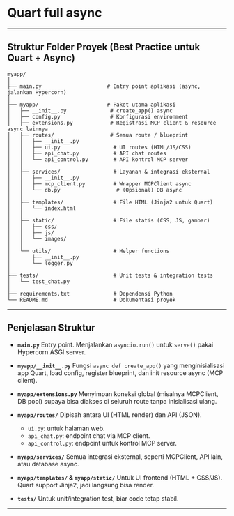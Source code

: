 # **Quart full async**

---

## **Struktur Folder Proyek (Best Practice untuk Quart + Async)**

```
myapp/
│
├── main.py                     # Entry point aplikasi (async, jalankan Hypercorn)
│
├── myapp/                      # Paket utama aplikasi
│   ├── __init__.py              # create_app() async
│   ├── config.py                # Konfigurasi environment
│   ├── extensions.py            # Registrasi MCP client & resource async lainnya
│   ├── routes/                  # Semua route / blueprint
│   │   ├── __init__.py
│   │   ├── ui.py                 # UI routes (HTML/JS/CSS)
│   │   ├── api_chat.py           # API chat routes
│   │   └── api_control.py        # API kontrol MCP server
│   │
│   ├── services/                 # Layanan & integrasi eksternal
│   │   ├── __init__.py
│   │   ├── mcp_client.py         # Wrapper MCPClient async
│   │   └── db.py                  # (Opsional) DB async
│   │
│   ├── templates/                # File HTML (Jinja2 untuk Quart)
│   │   └── index.html
│   │
│   ├── static/                   # File statis (CSS, JS, gambar)
│   │   ├── css/
│   │   ├── js/
│   │   └── images/
│   │
│   └── utils/                    # Helper functions
│       ├── __init__.py
│       └── logger.py
│
├── tests/                        # Unit tests & integration tests
│   └── test_chat.py
│
├── requirements.txt              # Dependensi Python
└── README.md                     # Dokumentasi proyek
```

---

## **Penjelasan Struktur**

* **`main.py`**
  Entry point. Menjalankan `asyncio.run()` untuk `serve()` pakai Hypercorn ASGI server.

* **`myapp/__init__.py`**
  Fungsi `async def create_app()` yang menginisialisasi app Quart, load config, register blueprint, dan init resource async (MCP client).

* **`myapp/extensions.py`**
  Menyimpan koneksi global (misalnya MCPClient, DB pool) supaya bisa diakses di seluruh route tanpa inisialisasi ulang.

* **`myapp/routes/`**
  Dipisah antara UI (HTML render) dan API (JSON).

  * `ui.py`: untuk halaman web.
  * `api_chat.py`: endpoint chat via MCP client.
  * `api_control.py`: endpoint untuk kontrol MCP server.

* **`myapp/services/`**
  Semua integrasi eksternal, seperti MCPClient, API lain, atau database async.

* **`myapp/templates/` & `myapp/static/`**
  Untuk UI frontend (HTML + CSS/JS). Quart support Jinja2, jadi langsung bisa render.

* **`tests/`**
  Untuk unit/integration test, biar code tetap stabil.

---
